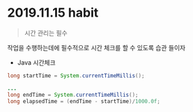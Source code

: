 # 2019.11.15 habit



> 시간 관리는 필수



 작업을 수행하는데에 필수적으로 시간 체크를 할 수 있도록 습관 들이자



- Java 시간체크

```java
long startTime = System.currentTimeMillis();

...
long endTime = System.currentTimeMillis();
long elapsedTime = (endTime - startTime)/1000.0f;
```





